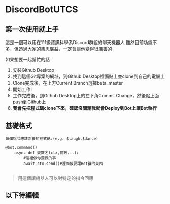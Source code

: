 DiscordBotUTCS
===

## 第一次使用就上手

這是一個可以用在111級資訊科學系Discord群組的聊天機器人
雖然目前功能不多，但透過大家的集思廣益，一定會讓他變得很厲害的

如果想要一起幫忙的話

1. 安裝Github Desktop
2. 找到這個Git專案的網址，到Github Desktop裡面貼上並clone到自己的電腦上
3. Clone完成後，在上方Current Branch選擇beta_master
4. 開始工作!
5. 工作完成後，到Github Desktop上的左下角Commit Change，然後點上面push到Github上
6. **我會先把程式碼clone下來，確認沒問題我就會Deploy到Bot上讓Bot執行**

基礎格式
---

```python=
每個指令應該需要的程式碼:(e.g. $laugh,$dance)

@bot.command()
    async def 變數名(ctx,變數...):
        #這裡做你要做的事
        await ctx.send()#裡面放要讓Bot講的東西
                  
```
>用這個讓機器人可以對特定的指令回應

## 以下待編輯

